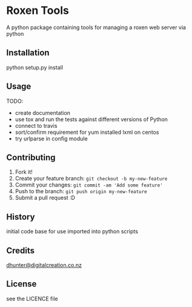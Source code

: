 # Roxen Tools

A python package containing tools for managing a roxen web server via python

## Installation

python setup.py install

## Usage

TODO: 
* create documentation
* use tox and run the tests against different versions of Python
* connect to travis
* sort/confirm requirement for yum installed lxml on centos
* try urlparse in config module

## Contributing

1. Fork it!
2. Create your feature branch: `git checkout -b my-new-feature`
3. Commit your changes: `git commit -am 'Add some feature'`
4. Push to the branch: `git push origin my-new-feature`
5. Submit a pull request :D

## History

initial code base for use imported into python scripts

## Credits

dhunter@digitalcreation.co.nz

## License

see the LICENCE file